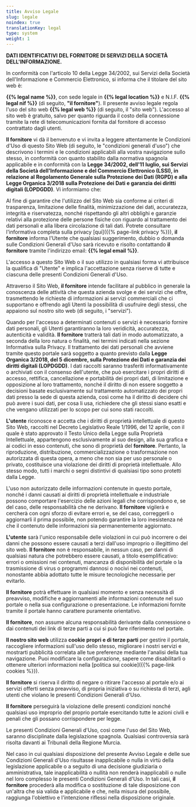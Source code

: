 ```yaml
---
title: Avviso Legale
slug: legale
noindex: true
translationKey: legal
type: system
weight: 1
---
```


**DATI IDENTIFICATIVI DEL FORNITORE DI SERVIZI DELLA SOCIETÀ DELL'INFORMAZIONE.**

In conformità con l'articolo 10 della Legge 34/2002, sui Servizi della Società dell'Informazione e Commercio Elettronico, si informa che il titolare del sito web è:

**{{% legal name %}}**, con sede legale in **{{% legal location %}}** e N.I.F. **{{% legal nif %}}** (di seguito, **"il fornitore"**). Il presente avviso legale regola l'uso del sito web **{{% legal web %}}** (di seguito, il "sito web"). L'accesso al sito web è gratuito, salvo per quanto riguarda il costo della connessione tramite la rete di telecomunicazioni fornita dal fornitore di accesso contrattato dagli utenti.

**Il fornitore** vi dà il benvenuto e vi invita a leggere attentamente le Condizioni d'Uso di questo Sito Web (di seguito, le "condizioni generali d'uso") che descrivono i termini e le condizioni applicabili alla vostra navigazione sullo stesso, in conformità con quanto stabilito dalla normativa spagnola applicabile e in conformità con la **Legge 34/2002, dell'11 luglio, sui Servizi della Società dell'Informazione e del Commercio Elettronico (LSSI), in relazione al Regolamento Generale sulla Protezione dei Dati (RGPD) e alla Legge Organica 3/2018 sulla Protezione dei Dati e garanzia dei diritti digitali (LOPDGDD)**. Vi informiamo che:

Al fine di garantire che l'utilizzo del Sito Web sia conforme ai criteri di trasparenza, limitazione delle finalità, minimizzazione dei dati, accuratezza, integrità e riservatezza, nonché rispettando gli altri obblighi e garanzie relativi alla protezione delle persone fisiche con riguardo al trattamento dei dati personali e alla libera circolazione di tali dati. Potrete consultare l'informativa completa sulla privacy [qui]({{% page-link privacy %}}), **il fornitore** informa l'Utente che qualsiasi suggerimento, dubbio o domanda sulle Condizioni Generali d'Uso sarà ricevuto e risolto contattando **il fornitore** tramite l'indirizzo email: **{{% legal email %}}**.

L'accesso a questo Sito Web o il suo utilizzo in qualsiasi forma vi attribuisce la qualifica di "Utente" e implica l'accettazione senza riserve di tutte e ciascuna delle presenti Condizioni Generali d'Uso.

Attraverso il Sito Web, **il fornitore** intende facilitare al pubblico in generale la conoscenza delle attività che questa azienda svolge e dei servizi che offre, trasmettendo le richieste di informazioni ai servizi commerciali che ci supportano e offrendo agli Utenti la possibilità di usufruire degli stessi, che appaiono sul nostro sito web (di seguito, i "servizi").

Quando per l'accesso a determinati contenuti o servizi è necessario fornire dati personali, gli Utenti garantiranno la loro veridicità, accuratezza, autenticità e validità. **Il fornitore** tratterà tali dati in modo automatizzato, a seconda della loro natura o finalità, nei termini indicati nella sezione Informativa sulla Privacy. Il trattamento dei dati personali che avviene tramite questo portale sarà soggetto a quanto previsto dalla **Legge Organica 3/2018, del 5 dicembre, sulla Protezione dei Dati e garanzia dei diritti digitali (LOPDGDD)**. I dati raccolti saranno trasferiti informativamente o archiviati con il consenso dell'utente, che può esercitare i propri diritti di accesso, rettifica, cancellazione e portabilità dei propri dati, di limitazione e opposizione al loro trattamento, nonché il diritto di non essere soggetto a decisioni basate esclusivamente sul trattamento automatizzato dei propri dati presso la sede di questa azienda, così come ha il diritto di decidere chi può avere i suoi dati, per cosa li usa, richiedere che gli stessi siano esatti e che vengano utilizzati per lo scopo per cui sono stati raccolti.

**L'utente** riconosce e accetta che i diritti di proprietà intellettuale di questo Sito Web, raccolti nel Decreto Legislativo Reale 1/1996, del 12 aprile, con il quale è stato approvato il Testo Unico della Legge sulla Proprietà Intellettuale, appartengono esclusivamente al suo design, alla sua grafica e ai codici in esso contenuti, che sono di proprietà del **fornitore**. Pertanto, la riproduzione, distribuzione, commercializzazione o trasformazione non autorizzata di questa opera, a meno che non sia per uso personale o privato, costituisce una violazione dei diritti di proprietà intellettuale. Allo stesso modo, tutti i marchi o segni distintivi di qualsiasi tipo sono protetti dalla Legge.

L'uso non autorizzato delle informazioni contenute in questo portale, nonché i danni causati ai diritti di proprietà intellettuale e industriale possono comportare l'esercizio delle azioni legali che corrispondono e, se del caso, delle responsabilità che ne derivano. **Il fornitore** vigilerà e cercherà con ogni sforzo di evitare errori e, se del caso, correggerli o aggiornarli il prima possibile, non potendo garantire la loro inesistenza né che il contenuto delle informazioni sia permanentemente aggiornato.

**L'utente** sarà l'unico responsabile delle violazioni in cui può incorrere o dei danni che possono essere causati a terzi dall'uso improprio o illegittimo del sito web. **Il fornitore** non è responsabile, in nessun caso, per danni di qualsiasi natura che potrebbero essere causati, a titolo esemplificativo: errori o omissioni nei contenuti, mancanza di disponibilità del portale o la trasmissione di virus o programmi dannosi o nocivi nei contenuti, nonostante abbia adottato tutte le misure tecnologiche necessarie per evitarlo.

**Il fornitore** potrà effettuare in qualsiasi momento e senza necessità di preavviso, modifiche e aggiornamenti alle informazioni contenute nel suo portale o nella sua configurazione o presentazione. Le informazioni fornite tramite il portale hanno carattere puramente orientativo.

**Il fornitore**, non assume alcuna responsabilità derivante dalla connessione o dai contenuti dei link di terze parti a cui si può fare riferimento nel portale.

**Il nostro sito web** utilizza **cookie propri e di terze parti** per gestire il portale, raccogliere informazioni sull'uso dello stesso, migliorare i nostri servizi e mostrarti pubblicità correlata alle tue preferenze mediante l'analisi della tua navigazione. Puoi modificare la configurazione, sapere come disabilitarli o ottenere ulteriori informazioni nella [politica sui cookie]({{% page-link cookies %}}).

**Il fornitore** si riserva il diritto di negare o ritirare l'accesso al portale e/o ai servizi offerti senza preavviso, di propria iniziativa o su richiesta di terzi, agli utenti che violano le presenti Condizioni Generali d'Uso.

**Il fornitore** perseguirà la violazione delle presenti condizioni nonché qualsiasi uso improprio del proprio portale esercitando tutte le azioni civili e penali che gli possano corrispondere per legge.

Le presenti Condizioni Generali d'Uso, così come l'uso del Sito Web, saranno disciplinate dalla legislazione spagnola. Qualsiasi controversia sarà risolta davanti ai Tribunali della Regione Murcia.

Nel caso in cui qualsiasi disposizione del presente Avviso Legale e delle sue Condizioni Generali d'Uso risultasse inapplicabile o nulla in virtù della legislazione applicabile o a seguito di una decisione giudiziaria o amministrativa, tale inapplicabilità o nullità non renderà inapplicabili o nulle nel loro complesso le presenti Condizioni Generali d'Uso. In tali casi, **il fornitore** procederà alla modifica o sostituzione di tale disposizione con un'altra che sia valida e applicabile e che, nella misura del possibile, raggiunga l'obiettivo e l'intenzione riflessi nella disposizione originale.
